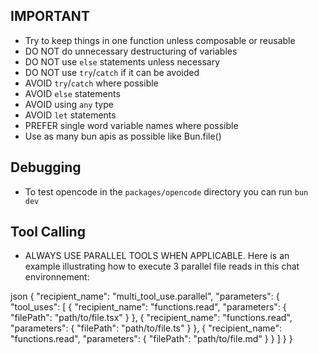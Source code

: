 ## IMPORTANT

- Try to keep things in one function unless composable or reusable
- DO NOT do unnecessary destructuring of variables
- DO NOT use `else` statements unless necessary
- DO NOT use `try`/`catch` if it can be avoided
- AVOID `try`/`catch` where possible
- AVOID `else` statements
- AVOID using `any` type
- AVOID `let` statements
- PREFER single word variable names where possible
- Use as many bun apis as possible like Bun.file()

## Debugging

- To test opencode in the `packages/opencode` directory you can run `bun dev`

## Tool Calling

- ALWAYS USE PARALLEL TOOLS WHEN APPLICABLE. Here is an example illustrating how to execute 3 parallel file reads in this chat environnement:

json
{
    "recipient_name": "multi_tool_use.parallel",
    "parameters": {
        "tool_uses": [
            {
                "recipient_name": "functions.read",
                "parameters": {
                    "filePath": "path/to/file.tsx"
                }
            },
            {
                "recipient_name": "functions.read",
                "parameters": {
                    "filePath": "path/to/file.ts"
                }
            },
            {
                "recipient_name": "functions.read",
                "parameters": {
                    "filePath": "path/to/file.md"
                }
            }
        ]
    }
}
